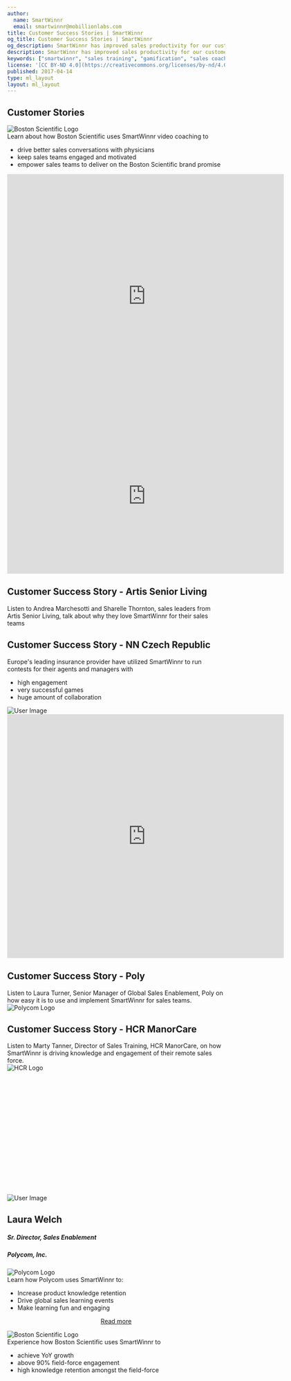 ```yaml
---
author:
  name: SmartWinnr
  email: smartwinnr@mobillionlabs.com
title: Customer Success Stories | SmartWinnr
og_title: Customer Success Stories | SmartWinnr
og_description: SmartWinnr has improved sales productivity for our customers. Read their success stories and best practices.
description: SmartWinnr has improved sales productivity for our customers. Read their success stories and best practices.
keywords: ["smartwinnr", "sales training", "gamification", "sales coaching", "sales performance", "sales enablement", "solutions", "success stories"]
license: '[CC BY-ND 4.0](https://creativecommons.org/licenses/by-nd/4.0)'
published: 2017-04-14
type: ml_layout
layout: ml_layout
---
```


<!-- top blue tile -->
<section class="ml_interview">
  <div class="ml_top_container">
    <div class="row">
      <div class="col-md-12 col-sm-12">
        <h1 class="ml_body_text_white text-center ml-margin-top-sections">Customer Stories</h1>
      </div>
    </div>
  </div>
</section>

<!-- Rebecca (BSC) video -->
<section class="ml-background-white padding50">
  <div class="row ml_div_contents_in_center">
    <div class="col-lg-5 col-md-5 col-sm-12 col-xs-12">
      <div class="text-center">
        <img class="ml_company_logo" src="/images/org-logos/bsc.png" alt="Boston Scientific Logo">
      </div>
      <!-- <h1 class="text-center">Learn about how Boston Scientific uses SmartWinnr video coaching to</h1> -->
      <div class="ml-subtext ml-font20">Learn about how Boston Scientific uses SmartWinnr video coaching to</div>
      <ul class="ml_ul_tick ml-margin-top10">
        <li>drive better sales conversations with physicians</li>
        <li>keep sales teams engaged and motivated</li>
        <li>empower sales teams to deliver on the Boston Scientific brand promise</li>
      </ul>
    </div>
    <div class="col-lg-7 col-md-7 col-sm-12 col-xs-12">
      <div class="ml_iframe_video_wrapper">
        <iframe src="https://player.vimeo.com/video/474095648" width="640" height="564" frameborder="0" allow="autoplay; fullscreen" allowfullscreen></iframe>
      </div>
    </div>
  </div>
</section>

<!-- start of Artis Senor Living video section -->
<section class="ml-chooseQP ml-background-white">
  <div class="padding50">
    <div class="row ml_div_contents_in_center">
      <div class="col-lg-7 col-md-7 col-sm-12 col-xs-12">
          <div class="ml_iframe_video_wrapper">
            <iframe src="https://player.vimeo.com/video/672335814?h=c226dd342d" width="640" height="360" frameborder="0" allow="autoplay; fullscreen; picture-in-picture" allowfullscreen></iframe>
          </div>
      </div>
      <div class="col-lg-5 col-md-5 col-sm-12 col-xs-12">
        <h1 class="text-center">Customer Success Story - Artis Senior Living</h1>
        <div class="ml-subtext ml-font20">Listen to Andrea Marchesotti and Sharelle Thornton, sales leaders from Artis Senior Living, talk about why they love SmartWinnr for their sales teams
        </div>
      </div>
    </div>
  </div>
</section>
<!-- end of Artis Senor Living video section -->

<!-- Hana Kneblova (NN) customer stories -->
<section class="ml-chooseQP ml-background-white">
  <div class="padding50">
    <div class="row ml_div_contents_in_center">
      <div class="col-lg-7 col-md-7 col-sm-12 col-xs-12 ml-margin-bottom20">
        <h1 class="text-center">Customer Success Story - NN Czech Republic</h1>
        <div class="ml-subtext ml-font20">Europe's leading insurance provider have utilized SmartWinnr to run contests for their agents and managers with</div>
        <ul class="ml_ul_tick">
          <li>high engagement</li>
          <li>very successful games</li>
          <li>huge amount of collaboration</li>
        </ul>
        <!-- <img class="ml_company_logo ml_image_center_horizontally" src="/images/org-logos/nn-logo.png" alt="NN Logo"> -->
      </div>
      <div class="col-lg-5 col-md-5 col-sm-12 col-xs-12 padding0">
        <img src="/images/Hana Kneblova.png" alt="User Image" class="ml-margin-right10 ml-image"/>
      </div>
    </div>
  </div>
</section>

<!-- (Poly) Laura Turner Video -->
<section class="ml-chooseQP ml-background-white">
  <div class="padding50">
    <div class="row ml_div_contents_in_center">
      <div class="col-lg-7 col-md-7 col-sm-12 col-xs-12">
        <div class="ml_iframe_video_wrapper">
          <!-- <iframe class="" src="https://www.youtube.com/embed/SjnHQymKG8Y?rel=0" frameborder="0" allow="accelerometer; autoplay; encrypted-media; gyroscope; picture-in-picture" allowfullscreen></iframe> -->
          <iframe src="https://player.vimeo.com/video/474097907" width="640" height="564" frameborder="0" allow="autoplay; fullscreen" allowfullscreen></iframe>
        </div>
      </div>
      <div class="col-lg-5 col-md-5 col-sm-12 col-xs-12 ml-margin-bottom20">
        <h1 class="text-center">Customer Success Story - Poly</h1>
        <div class="ml-subtext ml-font20 ml-margin-bottom20">Listen to Laura Turner, Senior Manager of Global Sales Enablement, Poly on how easy it is to use and implement SmartWinnr for sales teams.
        </div>
        <img class="ml_company_logo ml_image_center_horizontally" src="/images/org-logos/poly-logo.svg" alt="Polycom Logo">
      </div>
    </div>
  </div>
</section>

<!-- Marty Tanner (HCR) video -->
<section class="ml-chooseQP ml-background-white">
  <div class="padding50">
    <div class="row ml_div_contents_in_center">
      <div class="col-lg-5 col-md-5 col-sm-12 col-xs-12">
        <h1 class="text-center">Customer Success Story - HCR ManorCare</h1>
        <div class="ml-subtext ml-font20 ml-margin-bottom20">Listen to Marty Tanner, Director of Sales Training, HCR ManorCare, on how SmartWinnr is driving knowledge and engagement of their remote sales force.
        </div>
        <img class="ml_company_logo ml_image_center_horizontally" src="/images/org-logos/hcr-logo-2x.png" alt="HCR Logo">
      </div>
      <div class="col-lg-7 col-md-7 col-sm-12 col-xs-12">
        <script src="https://fast.wistia.com/embed/medias/grbzvz2e6b.jsonp" async></script><script src="https://fast.wistia.com/assets/external/E-v1.js" async></script><div class="wistia_responsive_padding" style="padding:56.25% 0 0 0;position:relative;"><div class="wistia_responsive_wrapper" style="height:100%;left:0;position:absolute;top:0;width:100%;"><div class="wistia_embed wistia_async_grbzvz2e6b videoFoam=true" style="height:100%;position:relative;width:100%"><div class="wistia_swatch" style="height:100%;left:0;opacity:0;overflow:hidden;position:absolute;top:0;transition:opacity 200ms;width:100%;"><img src="https://fast.wistia.com/embed/medias/grbzvz2e6b/swatch" style="filter:blur(5px);height:100%;object-fit:contain;width:100%;" alt="" aria-hidden="true" onload="this.parentNode.style.opacity=1;" /></div></div></div></div>
      </div>
    </div>
  </div>
</section>


<!-- <img class="swoop" src="/images/swoop_mask.min.svg"> -->

<!-- customer story (Polycom, Laura Welch) -->
<section class="ml-background-white padding50">
  <div class="row ml_div_contents_in_center">
    <div class="col-lg-6 col-md-6 col-sm-6 col-xs-12">
      <div class="ml_customer_info_box ml-background-blue">
        <img src="/images/polycom_laura_welch.png" alt="User Image" class="img-circle ml-margin-right10 pull-left ml_user_image"/>
        <h2 class="ml-bold-text ml_body_text_white ml-margin-top10">Laura Welch</h2>
        <h5 class="ml_body_text_white">Sr. Director, Sales Enablement</h5>
        <h5 class="ml_body_text_white">Polycom, Inc.</h5>
      </div>
    </div>
    <div class="col-lg-6 col-md-6 col-sm-6 col-xs-12">
      <div class="text-center">
        <img class="ml_company_logo" src="/images/org-logos/poly-logo.svg" alt="Polycom Logo">
      </div>
      <div class="ml-subtext ml-font20">Learn how Polycom uses SmartWinnr to:</div>
      <ul class="ml_ul_tick">
        <li>Increase product knowledge retention</li>
        <li>Drive global sales learning events</li>
        <li>Make learning fun and engaging</li>
      </ul>
      <p align="center" class="ml-padding-top ml-padding-bottom10"><a class="ml-button-blue" align="center" href="/customer-stories/polycom-laura-welch-interview">Read more</a></p>
    </div>
  </div>
</section>

<!-- customer story (BSC, Adam Jensen) -->
<section class="ml-background-white padding50">
  <div class="row ml_div_contents_in_center">
    <div class="col-lg-5 col-md-5 col-sm-12 col-xs-12">
      <div class="text-center">
        <img class="ml_company_logo" src="/images/org-logos/bsc.png" alt="Boston Scientific Logo">
      </div>
      <div class="ml-subtext ml-font20">Experience how Boston Scientific uses SmartWinnr to</div>
      <ul class="ml_ul_tick">
        <li>achieve YoY growth</li>
        <li>above 90% field-force engagement</li>
        <li>high knowledge retention amongst the field-force</li>
      </ul>
    </div>
    <div class="col-lg-7 col-md-7 col-sm-12 col-xs-12">
      <script src="https://fast.wistia.com/embed/medias/r7xfygdjgw.jsonp" async></script>
      <script src="https://fast.wistia.com/assets/external/E-v1.js" async></script>
      <div class="wistia_responsive_padding" style="padding:56.25% 0 0 0;position:relative;">
        <div class="wistia_responsive_wrapper" style="height:100%;left:0;position:absolute;top:0;width:100%;">
          <div class="wistia_embed wistia_async_r7xfygdjgw videoFoam=true" style="height:100%;position:relative;width:100%">
            <div class="wistia_swatch" style="height:100%;left:0;opacity:0;overflow:hidden;position:absolute;top:0;transition:opacity 200ms;width:100%;">
              <img src="https://fast.wistia.com/embed/medias/r7xfygdjgw/swatch" style="filter:blur(5px);height:100%;object-fit:contain;width:100%;" alt="" onload="this.parentNode.style.opacity=1;" />
            </div>
          </div>
        </div>
      </div>
    </div>
  </div>
</section>
